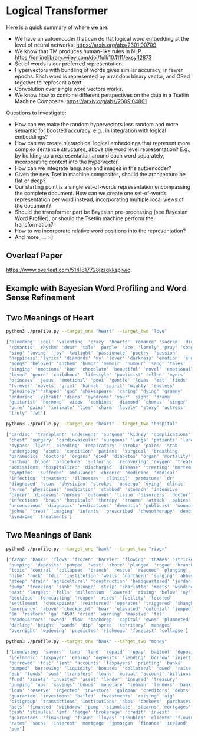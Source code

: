 # Logical Transformer

Here is a quick summary of where we are:
* We have an autoencoder that can do flat logical word embedding at the level of neural networks. https://arxiv.org/abs/2301.00709
* We know that TM produces human-like rules in NLP. https://onlinelibrary.wiley.com/doi/full/10.1111/exsy.12873
* Set of words is our preferred representation.
* Hypervectors with bundling of words gives similar accuracy, in fewer epochs. Each word is represented by a random binary vector, and ORed together to represent a text.
* Convolution over single word vectors works.
* We know how to combine different perspectives on the data in a Tsetlin Machine Composite. https://arxiv.org/abs/2309.04801

Questions to investigate:
* How can we make the random hypervectors less random and more semantic for boosted accuracy, e.g., in integration with logical embeddings?
* How can we create hierarchical logical embeddings that represent more complex sentence structures, above the word level representation? E.g., by building up a representation around each word separately, incorporating context into the hypervector.
* How can we integrate language and images in the autoencoder?
* Given the new Tsetlin machine composites, should the architecture be flat or deep?
* Our starting point is a single set-of-words representation encompassing the complete document. How can we create one set-of-words representation per word instead, incorporating multiple local views of the document?
* Should the transformer part be Bayesian pre-processing (see Bayesian Word Profiler), or should the Tsetlin machine perform the transformation?
* How to we incorporate relative word positions into the representation? 
* And more, ... :-)

## Overleaf Paper

https://www.overleaf.com/5141817728jzzqkkspjwjc

## Example with Bayesian Word Profiling and Word Sense Refinement

## Two Meanings of Heart

```bash
python3 ./profile.py --target_one "heart" --target_two "love"

['bleeding' 'soul' 'valentine' 'crazy' 'hearts' 'romance' 'sacred' 'dies'
 'romantic' 'rhythm' 'dear' 'tale' 'purple' 'ace' 'lonely' 'pray' 'song'
 'sing' 'loving' 'joy' 'twilight' 'passionate' 'poetry' 'passion'
 'happiness' 'lyrics' 'diamonds' 'my' 'lover' 'darkness' 'emotion' 'sung'
 'songs' 'beloved' 'anthem' 'humor' 'memoir' 'humour' 'sang' 'tales'
 'singing' 'emotions' 'hbo' 'chocolate' 'beautiful' 'novel' 'emotionally'
 'loved' 'genre' 'childhood' 'lifestyle' 'publicist' 'ellen' 'myers'
 'princess' 'jesus' 'emotional' 'poet' 'gentle' 'loves' 'eat' 'finds'
 'forever' 'novels' 'grief' 'hannah' 'spirit' 'mighty' 'endless'
 'genuinely' 'shaped' 'god' 'shakespeare' 'caring' 'dying' 'grammy'
 'enduring' 'vibrant' 'diana' 'syndrome' 'your' 'sight' 'drama'
 'guitarist' 'hormone' 'widow' 'combines' 'diamond' 'chorus' 'singer'
 'pure' 'pains' 'intimate' 'lies' 'charm' 'lovely' 'story' 'actress'
 'truly' 'fat']
```

```bash
python3 ./profile.py --target_one "heart" --target_two "hospital"

['cardiac' 'transplant' 'underwent' 'surgeon' 'kidney' 'complications'
 'chest' 'surgery' 'cardiovascular' 'surgeons' 'lungs' 'patients' 'lung'
 'bypass' 'liver' 'bleeding' 'respiratory' 'stroke' 'pains' 'stab'
 'undergoing' 'acute' 'condition' 'patient' 'surgical' 'breathing'
 'paramedics' 'doctors' 'organs' 'died' 'diabetes' 'organ' 'mortality'
 'asthma' 'blood' 'procedure' 'suffering' 'recovering' 'oxygen' 'treated'
 'admissions' 'hospitalized' 'discharged' 'disease' 'treating' 'mortem'
 'symptoms' 'suffered' 'ambulance' 'chronic' 'medicine' 'medical'
 'infection' 'treatment' 'illnesses' 'clinical' 'premature' 'dr'
 'diagnosed' 'scan' 'physician' 'strokes' 'undergo' 'dying' 'clinic'
 'nurse' 'physicians' 'medication' 'stabbed' 'stomach' 'intensive'
 'cancer' 'diseases' 'nurses' 'outcomes' 'tissue' 'disorders' 'doctor'
 'infections' 'brain' 'hospitals' 'therapy' 'trauma' 'attack' 'babies'
 'unconscious' 'diagnosis' 'medications' 'dementia' 'publicist' 'wound'
 'johns' 'treat' 'imaging' 'infants' 'prescribed' 'chemotherapy' 'donor'
 'syndrome' 'treatments']
```

## Two Meanings of Bank

```bash
python3 ./profile.py --target_one "bank" --target_two "river"

['fargo' 'banks' 'flows' 'frozen' 'barrier' 'flowing' 'thames' 'stricken'
 'pumping' 'deposits' 'pumped' 'west' 'shore' 'plunged' 'rogue' 'branches'
 'toxic' 'central' 'collapsed' 'branch' 'rescue' 'rescued' 'plunging'
 'hike' 'rock' 'fdic' 'institution' 'wells' 'northern' 'surging' 'abbey'
 'steep' 'drain' 'agricultural' 'construction' 'headquartered' 'jordan'
 'pump' 'freezing' 'sank' 'plunge' 'strip' 'charlotte' 'meets' 'winding'
 'east' 'largest' 'falls' 'millennium' 'lowered' 'rising' 'below' 'ny'
 'boutique' 'forecasting' 'reopen' 'rises' 'facility' 'located'
 'settlement' 'checkpoints' 'reinforced' 'operates' 'triggered' 'shanghai'
 'emergency' 'above' 'checkpoint' 'bear' 'elevated' 'colonial' 'jumped'
 '6m' 'restore' 'ga' '450' 'dried' 'warning' 'massive' 'tel'
 'headquarters' 'owned' 'flow' 'backdrop' 'capital' 'owns' 'plummeted'
 'darling' 'height' 'sands' 'dip' 'spree' 'territory' 'manages'
 'overnight' 'widening' 'predicted' 'richmond' 'forecast' 'collapse']
```

```bash
python3 ./profile.py --target_one "bank" --target_two "money"

['laundering' 'savers' 'tarp' 'lend' 'repaid' 'repay' 'bailout' 'deposit'
 'icelandic' 'taxpayer' 'easing' 'deposits' 'lending' 'borrow' 'inject'
 'borrowed' 'fdic' 'lent' 'accounts' 'taxpayers' 'printing' 'banks'
 'pumped' 'borrowing' 'liquidity' 'bonuses' 'collateral' 'owed' 'raise'
 'ecb' 'funds' 'sums' 'transfers' 'loans' 'mutual' 'account' 'billions'
 'fund' 'assets' 'invested' 'asset' 'lender' 'insured' 'treasury'
 'pumping' 'ubs' 'savings' 'bonds' 'monetary' 'lehman' 'lenders' 'banking'
 'loan' 'reserve' 'injected' 'investors' 'goldman' 'creditors' 'debts'
 'guarantee' 'investment' 'bailed' 'investments' 'raising' 'aig'
 'citigroup' 'transactions' 'institutions' 'hbos' 'bankers' 'purchases'
 'bets' 'financed' 'withdraw' 'pump' 'stimulate' 'stearns' 'mortgages'
 'cash' 'stimulus' 'imf' 'hedge' 'brokerage' 'credit' 'invest'
 'guarantees' 'financing' 'fraud' 'lloyds' 'troubled' 'clients' 'flowing'
 'rates' 'sachs' 'interest' 'mortgage' 'jpmorgan' 'finance' 'iceland'
 'sum']
```



